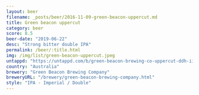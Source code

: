 ```yaml
---
layout: beer
filename: _posts/beer/2016-11-09-green-beacon-uppercut.md
title: Green beacon uppercut
category: beer
score: 8.5
beer-date: "2019-06-22"
desc: "Strong bitter double IPA"
permalink: /beer/:title.html
img: /img/list/green-beacon-uppercut.jpeg
untappd: "https://untappd.com/b/green-beacon-brewing-co-uppercut-ddh-iipa/3167083"
country: "Australia"
brewery: "Green Beacon Brewing Company"
breweryURL: "/brewery/green-beacon-brewing-company.html"
style: "IPA - Imperial / Double"
---
```

